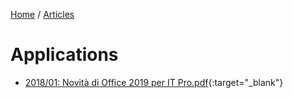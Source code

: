 [Home](/) / [Articles](/docs/articles)
# Applications

* [2018/01: Novità di Office 2019 per IT Pro.pdf](2018-01/Novità%20di%20Office%202019%20per%20IT%20Pro.pdf){:target="_blank"}
